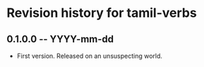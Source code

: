 # Revision history for tamil-verbs

## 0.1.0.0 -- YYYY-mm-dd

* First version. Released on an unsuspecting world.
